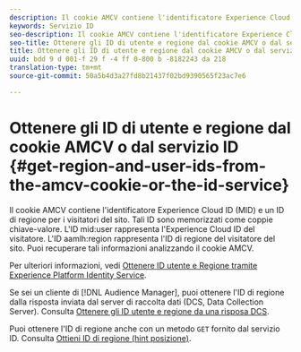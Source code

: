 ```yaml
---
description: Il cookie AMCV contiene l'identificatore Experience Cloud ID (MID) e un ID di regione per i visitatori del sito. Tali ID sono memorizzati come coppie chiave-valore. L'ID utente mid rappresenta l'Experience Cloud ID del visitatore. L'ID aamlh region rappresenta l'ID regione per i visitatori del sito. Puoi recuperare tali informazioni analizzando il cookie AMCV.
keywords: Servizio ID
seo-description: Il cookie AMCV contiene l'identificatore Experience Cloud ID (MID) e un ID di regione per i visitatori del sito. Tali ID sono memorizzati come coppie chiave-valore. L'ID utente mid rappresenta l'Experience Cloud ID del visitatore. L'ID aamlh region rappresenta l'ID regione per i visitatori del sito. Puoi recuperare tali informazioni analizzando il cookie AMCV.
seo-title: Ottenere gli ID di utente e regione dal cookie AMCV o dal servizio ID
title: Ottenere gli ID di utente e regione dal cookie AMCV o dal servizio ID
uuid: bdd 9 d 001-f 29 f -4 ff 0-800 b -8182243 da 218
translation-type: tm+mt
source-git-commit: 50a5b4d3a27fd8b21437f02bd9390565f23ac7e6

---
```



# Ottenere gli ID di utente e regione dal cookie AMCV o dal servizio ID {#get-region-and-user-ids-from-the-amcv-cookie-or-the-id-service}

Il cookie AMCV contiene l&#39;identificatore Experience Cloud ID (MID) e un ID di regione per i visitatori del sito. Tali ID sono memorizzati come coppie chiave-valore. L&#39;ID mid:user rappresenta l&#39;Experience Cloud ID del visitatore. L&#39;ID aamlh:region rappresenta l&#39;ID di regione del visitatore del sito. Puoi recuperare tali informazioni analizzando il cookie AMCV.

Per ulteriori informazioni, vedi [Ottenere ID utente e Regione tramite Experience Platform Identity Service](https://marketing.adobe.com/resources/help/en_US/aam/dcs-mcid-ids.html).

Se sei un cliente di [!DNL Audience Manager], puoi ottenere l&#39;ID di regione dalla risposta inviata dal server di raccolta dati (DCS, Data Collection Server). Consulta [Ottenere gli ID utente e regione da una risposa DCS](https://marketing.adobe.com/resources/help/en_US/aam/dcs-aam-ids.html).

Puoi ottenere l&#39;ID di regione anche con un metodo `GET` fornito dal servizio ID. Consulta [Ottieni ID di regione (hint posizione)](../library/get-set/getlocationhint.md#reference-a761030ff06c4439946bb56febf42d4c).
